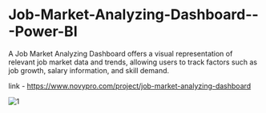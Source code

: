 # Job-Market-Analyzing-Dashboard---Power-BI

A Job Market Analyzing Dashboard offers a visual representation of relevant job market data and trends, allowing users to track factors such as job growth, salary information, and skill demand.

link - https://www.novypro.com/project/job-market-analyzing-dashboard

![1](https://github.com/Aniketkumar312/Hire-Me---A-Platform-For-Job-Seekers/assets/104716668/a868079f-c71c-4418-a307-c1a4eca226b8)
